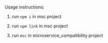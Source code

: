 Usage instructions: 

1. run ```npm i``` in msc project

2. run ```npm link``` in msc project

3. run ```msc``` in microservice_compatibility project
